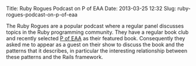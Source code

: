 Title: Ruby Rogues Podcast on P of EAA
Date: 2013-03-25 12:32
Slug: ruby-rogues-podcast-on-p-of-eaa

The Ruby Rogues are a popular podcast where a regular panel discusses
topics in the Ruby programming community. They have a regular book club
and recently selected [P of EAA](http://martinfowler.com/books/eaa.html)
as their featured book. Consequently they asked me to appear as a guest
on their show to discuss the book and the patterns that it describes, in
particular the interesting relationship between these patterns and the
Rails framework.

</p>

